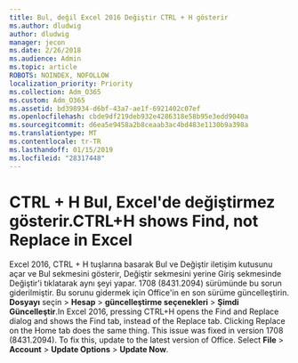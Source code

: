 ```yaml
---
title: Bul, değil Excel 2016 Değiştir CTRL + H gösterir
ms.author: dludwig
author: dludwig
manager: jecon
ms.date: 2/26/2018
ms.audience: Admin
ms.topic: article
ROBOTS: NOINDEX, NOFOLLOW
localization_priority: Priority
ms.collection: Adm_O365
ms.custom: Adm_O365
ms.assetid: bd398934-d6bf-43a7-ae1f-6921402c07ef
ms.openlocfilehash: cbde9df219deb932e4286318e58b95e3edd9040a
ms.sourcegitcommit: d6ea5e9458a2b8ceaab3ac4bd483e1130b9a398a
ms.translationtype: MT
ms.contentlocale: tr-TR
ms.lasthandoff: 01/15/2019
ms.locfileid: "28317448"
---
```

# <a name="ctrlh-shows-find-not-replace-in-excel"></a><span data-ttu-id="202f5-102">CTRL + H Bul, Excel'de değiştirmez gösterir.</span><span class="sxs-lookup"><span data-stu-id="202f5-102">CTRL+H shows Find, not Replace in Excel</span></span>

<span data-ttu-id="202f5-p101">Excel 2016, CTRL + H tuşlarına basarak Bul ve Değiştir iletişim kutusunu açar ve Bul sekmesini gösterir, Değiştir sekmesini yerine Giriş sekmesinde Değiştir'i tıklatarak aynı şeyi yapar. 1708 (8431.2094) sürümünde bu sorun giderilmiştir. Bu sorunu gidermek için Office'in en son sürüme güncelleştirin. **Dosyayı** seçin \> **Hesap** \> **güncelleştirme seçenekleri** \> **Şimdi Güncelleştir**.</span><span class="sxs-lookup"><span data-stu-id="202f5-p101">In Excel 2016, pressing CTRL+H opens the Find and Replace dialog and shows the Find tab, instead of the Replace tab. Clicking Replace on the Home tab does the same thing. This issue was fixed in version 1708 (8431.2094). To fix this, update to the latest version of Office. Select **File** \> **Account** \> **Update Options** \> **Update Now**.</span></span>
  

